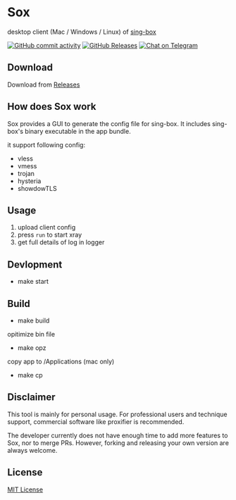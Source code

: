 # Sox

desktop client (Mac / Windows / Linux) of [sing-box](https://github.com/SagerNet/sing-box)

[![GitHub commit activity](https://img.shields.io/github/commit-activity/m/ali322/sox)](https://github.com/ali322/sox/commits/master)
[![GitHub Releases](https://img.shields.io/github/downloads/ali322/sox/latest/total?logo=github)](https://github.com/ali322/sox/releases)
[![Chat on Telegram](https://img.shields.io/badge/Chat%20on-Telegram-brightgreen.svg)](https://t.me/+RCAYJgvVlIZkM2Fh)

## Download

Download from [Releases](https://github.com/ali322/sox/releases)

## How does Sox work

Sox provides a GUI to generate the config file for sing-box. It includes sing-box's binary executable in the app bundle. 

it support following config:

- vless
- vmess
- trojan
- hysteria
- showdowTLS

## Usage

1. upload client config
2. press `run` to start xray
3. get full details of log in logger

## Devlopment

- make start

## Build

- make build

opitimize bin file

- make opz 

copy app to /Applications (mac only)

- make cp

## Disclaimer

This tool is mainly for personal usage. For professional users and technique 
support, commercial software like proxifier is recommended.

The developer currently does not have enough time to add more features to Sox, nor to merge PRs. However, forking and releasing your own version are always welcome.


## License

[MIT License](http://en.wikipedia.org/wiki/MIT_License)